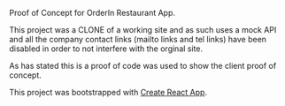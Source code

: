 Proof of Concept for OrderIn Restaurant App. 

This project was a CLONE of a working site and as such uses a mock API and all the company contact links (mailto links and tel links) have been disabled in order to not interfere with the orginal site.

As has stated this is a proof of code was used to show the client proof of concept.

This project was bootstrapped with [Create React App](https://github.com/facebookincubator/create-react-app).
